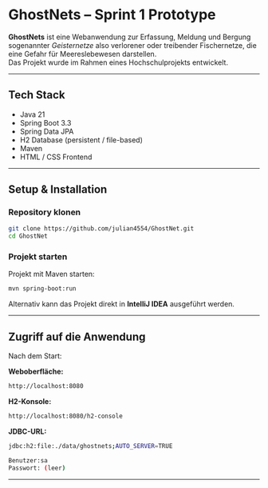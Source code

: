 #  GhostNets – Sprint 1 Prototype

**GhostNets** ist eine Webanwendung zur Erfassung, Meldung und Bergung sogenannter *Geisternetze*  also verlorener oder treibender Fischernetze, die eine Gefahr für Meereslebewesen darstellen.  
Das Projekt wurde im Rahmen eines Hochschulprojekts entwickelt.

---

##  Tech Stack

- Java 21
- Spring Boot 3.3
- Spring Data JPA
- H2 Database (persistent / file-based)
- Maven
- HTML / CSS Frontend

---

##  Setup & Installation

###  Repository klonen
```bash
git clone https://github.com/julian4554/GhostNet.git
cd GhostNet
```

###  Projekt starten

Projekt mit Maven starten:
```bash
mvn spring-boot:run
```

Alternativ kann das Projekt direkt in **IntelliJ IDEA** ausgeführt werden.

---

##  Zugriff auf die Anwendung

Nach dem Start:

**Weboberfläche:**  
```bash
http://localhost:8080
```
**H2-Konsole:**
```bash
http://localhost:8080/h2-console
```
**JDBC-URL:**
```bash
jdbc:h2:file:./data/ghostnets;AUTO_SERVER=TRUE
```
```bash
Benutzer:sa 
Passwort: (leer)
```
---


